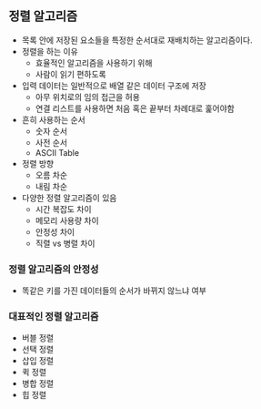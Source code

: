 ## 정렬 알고리즘
- 목록 안에 저장된 요소들을 특정한 순서대로 재배치하는 알고리즘이다.
- 정렬을 하는 이유
  - 효율적인 알고리즘을 사용하기 위해
  - 사람이 읽기 편하도록
- 입력 데이터는 일반적으로 배열 같은 데이터 구조에 저장
  - 아무 위치로의 임의 접근을 허용
  - 연결 리스트를 사용하면 처음 혹은 끝부터 차례대로 훑어야함
- 흔히 사용하는 순서
  - 숫자 순서
  - 사전 순서
  - ASCII Table
- 정렬 방향
  - 오름 차순
  - 내림 차순
- 다양한 정렬 알고리즘이 있음
  - 시간 복잡도 차이
  - 메모리 사용량 차이
  - 안정성 차이
  - 직렬 vs 병렬 차이

### 정렬 알고리즘의 안정성
- 똑같은 키를 가진 데이터들의 순서가 바뀌지 않느냐 여부

### 대표적인 정렬 알고리즘
- 버블 정렬
- 선택 정렬
- 삽입 정렬
- 퀵 정렬
- 병합 정렬
- 힙 정렬